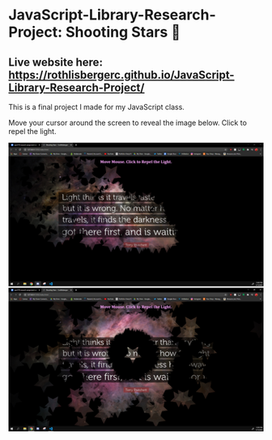 # JavaScript-Library-Research-Project: Shooting Stars :stars:

## Live website here: https://rothlisbergerc.github.io/JavaScript-Library-Research-Project/

This is a final project I made for my JavaScript class. 

Move your cursor around the screen to reveal the image below. Click to repel the light.  

![](/images/shooting_stars_js_research_final.png)
![](/images/shooting_stars_js_research_final2.png)
